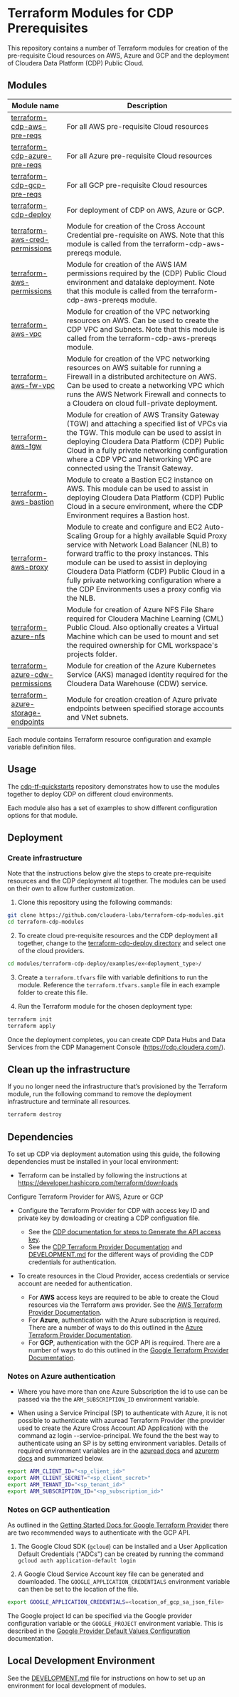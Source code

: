 # Terraform Modules for CDP Prerequisites

This repository contains a number of Terraform modules for creation of the pre-requisite Cloud resources on AWS, Azure and GCP and the deployment of Cloudera Data Platform (CDP) Public Cloud.

## Modules

| Module name | Description |
| ----------- | ----------- |
| [terraform-cdp-aws-pre-reqs](modules/terraform-cdp-aws-pre-reqs/README.md) | For all AWS pre-requisite Cloud resources |
| [terraform-cdp-azure-pre-reqs](modules/terraform-cdp-azure-pre-reqs/README.md) | For all Azure pre-requisite Cloud resources |
| [terraform-cdp-gcp-pre-reqs](modules/terraform-cdp-gcp-pre-reqs/README.md) | For all GCP pre-requisite Cloud resources |
| [terraform-cdp-deploy](modules/terraform-cdp-deploy/README.md) | For deployment of CDP on AWS, Azure or GCP. |
| [terraform-aws-cred-permissions](modules/terraform-aws-cred-permissions/README.md) | Module for creation of the Cross Account Credential pre-requisite on AWS. Note that this module is called from the terraform-cdp-aws-prereqs module. |
| [terraform-aws-permissions](modules/terraform-aws-permissions/README.md) | Module for creation of the AWS IAM permissions required by the (CDP) Public Cloud environment and datalake deployment. Note that this module is called from the terraform-cdp-aws-prereqs module. |
| [terraform-aws-vpc](modules/terraform-aws-vpc/README.md) | Module for creation of the VPC networking resources on AWS. Can be used to create the CDP VPC and Subnets. Note that this module is called from the terraform-cdp-aws-prereqs module. |
| [terraform-aws-fw-vpc](modules/terraform-aws-fw-vpc/README.md) | Module for creation of the VPC networking resources on AWS suitable for running a Firewall in a distributed architecture on AWS. Can be used to create a networking VPC which runs the AWS Network Firewall and connects to a Cloudera on cloud full-private deployment. |
| [terraform-aws-tgw](modules/terraform-aws-tgw/README.md) | Module for creation of AWS Transity Gateway (TGW) and attaching a specified list of VPCs via the TGW. This module can be used to assist in deploying Cloudera Data Platform (CDP) Public Cloud in a fully private networking configuration where a CDP VPC and Networking VPC are connected using the Transit Gateway. |
| [terraform-aws-bastion](modules/terraform-aws-bastion/README.md) | Module to create a Bastion EC2 instance on AWS. This module can be used to assist in deploying Cloudera Data Platform (CDP) Public Cloud in a secure environment, where the CDP Environment requires a Bastion host. |
| [terraform-aws-proxy](modules/terraform-aws-proxy/README.md) | Module to create and configure and EC2 Auto-Scaling Group for a highly available Squid Proxy service with Network Load Balancer (NLB) to forward traffic to the proxy instances. This module can be used to assist in deploying Cloudera Data Platform (CDP) Public Cloud in a fully private networking configuration where a the CDP Environments uses a proxy config via the NLB. |
| [terraform-azure-nfs](modules/terraform-azure-nfs/README.md) | Module for creation of Azure NFS File Share required for Cloudera Machine Learning (CML) Public Cloud. Also optionally creates a Virtual Machine which can be used to mount and set the required ownership for CML workspace's projects folder.|
| [terraform-azure-cdw-permissions](modules/terraform-azure-cdw-permissions/README.md) | Module for creation of the Azure Kubernetes Service (AKS) managed identity required for the Cloudera Data Warehouse (CDW) service.|
| [terraform-azure-storage-endpoints](modules/terraform-azure-storage-endpoints/README.md) | Module for creation creation of Azure private endpoints between specified storage accounts and VNet subnets.|

Each module contains Terraform resource configuration and example variable definition files.

## Usage

The [cdp-tf-quickstarts](https://github.com/cloudera-labs/cdp-tf-quickstarts) repository demonstrates how to use the modules together to deploy CDP on different cloud environments.

Each module also has a set of examples to show different configuration options for that module.

## Deployment

### Create infrastructure

Note that the instructions below give the steps to create pre-requisite resources and the CDP deployment all together. The modules can be used on their own to allow further customization.

1. Clone this repository using the following commands:

```bash
git clone https://github.com/cloudera-labs/terraform-cdp-modules.git
cd terraform-cdp-modules
```

2. To create cloud pre-requisite resources and the CDP deployment all together, change to the [terraform-cdp-deploy directory](./modules/terraform-cdp-deploy) and select one of the cloud providers.

```bash
cd modules/terraform-cdp-deploy/examples/ex<deployment_type>/
```

3. Create a `terraform.tfvars` file with variable definitions to run the module. Reference the `terraform.tfvars.sample` file in each example folder to create this file.

4. Run the Terraform module for the chosen deployment type:

```bash
terraform init
terraform apply
```

Once the deployment completes, you can create CDP Data Hubs and Data Services from the CDP Management Console (https://cdp.cloudera.com/).

## Clean up the infrastructure

If you no longer need the infrastructure that’s provisioned by the Terraform module, run the following command to remove the deployment infrastructure and terminate all resources.

```bash
terraform destroy
```

## Dependencies

To set up CDP via deployment automation using this guide, the following dependencies must be installed in your local environment:

* Terraform can be installed by following the instructions at https://developer.hashicorp.com/terraform/downloads

Configure Terraform Provider for AWS, Azure or GCP

* Configure the Terraform Provider for CDP with access key ID and private key by dowloading or creating a CDP configuation file.
  * See the [CDP documentation for steps to Generate the API access key](https://docs.cloudera.com/cdp-public-cloud/cloud/cli/topics/mc-cli-generating-an-api-access-key.html).
  * See the [CDP Terraform Provider Documentation](https://registry.terraform.io/providers/cloudera/cdp/latest/docs#authentication) and [DEVELOPMENT.md](./DEVELOPMENT.md) for the different ways of providing the CDP credentials for authentication.
  
* To create resources in the Cloud Provider, access credentials or service account are needed for authentication.
  * For **AWS** access keys are required to be able to create the Cloud resources via the Terraform aws provider. See the [AWS Terraform Provider Documentation](https://registry.terraform.io/providers/hashicorp/aws/latest/docs#authentication-and-configuration).
  * For **Azure**, authentication with the Azure subscription is required. There are a number of ways to do this outlined in the [Azure Terraform Provider Documentation](https://registry.terraform.io/providers/hashicorp/azurerm/latest/docs#authenticating-to-azure).
  * For **GCP**, authentication with the GCP API is required. There are a number of ways to do this outlined in the [Google Terraform Provider Documentation](https://registry.terraform.io/providers/hashicorp/google/latest/docs/guides/provider_reference#authentication).

### Notes on Azure authentication

* Where you have more than one Azure Subscription the id to use can be passed via the the `ARM_SUBSCRIPTION_ID` environment variable.

* When using a Service Principal (SP) to authenticate with Azure, it is not possible to authenticate with azuread Terraform Provider (the provider used to create the Azure Cross Account AD Application) with the command az login --service-principal. We found the the best way to authenticate using an SP is by setting environment variables. Details of required environment variables are in the [azuread docs](https://registry.terraform.io/providers/hashicorp/azuread/latest/docs/guides/service_principal_client_secret#environment-variables) and [azurerm docs](https://registry.terraform.io/providers/hashicorp/azurerm/latest/docs/guides/service_principal_client_secret#configuring-the-service-principal-in-terraform) and summarized below.
```bash
export ARM_CLIENT_ID="<sp_client_id>"
export ARM_CLIENT_SECRET="<sp_client_secret>"
export ARM_TENANT_ID="<sp_tenant_id>"
export ARM_SUBSCRIPTION_ID="<sp_subscription_id>" 
```

### Notes on GCP authentication

As outlined in the [Getting Started Docs for Google Terraform Provider](https://registry.terraform.io/providers/hashicorp/google/latest/docs/guides/getting_started#adding-credentials) there are two recommended ways to authenticate with the GCP API.

1. The Google Cloud SDK (`gcloud`) can be installed and a User Application Default Credentials ("ADCs") can be created by running the command `gcloud auth application-default login`

2. A Google Cloud Service Account key file can be generated and downloaded. The `GOOGLE_APPLICATION_CREDENTIALS` environment variable can then be set to the location of the file.
```bash
export GOOGLE_APPLICATION_CREDENTIALS=<location_of_gcp_sa_json_file>
```

The Google project Id can be specified via the Google provider configuration variable or the `GOOGLE_PROJECT` environment variable. This is described in the [Google Provider Default Values Configuration](https://registry.terraform.io/providers/hashicorp/google/latest/docs/guides/provider_reference#provider-default-values-configuration) documentation.

## Local Development Environment

See the [DEVELOPMENT.md](./DEVELOPMENT.md) file for instructions on how to set up an environment for local development of modules.